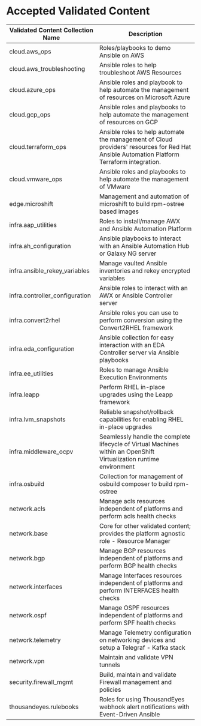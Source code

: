 # Accepted Validated Content

| Validated Content Collection Name  | Description |
| ------------- | ------------- |
| cloud.aws_ops | Roles/playbooks to demo Ansible on AWS  |
| cloud.aws_troubleshooting  | Ansible roles to help troubleshoot AWS Resources  |
| cloud.azure_ops | Ansible roles and playbook to help automate the management of resources on Microsoft Azure |
| cloud.gcp_ops | Ansible roles and playbooks to help automate the management of resources on GCP |
| cloud.terraform_ops | Ansible roles to help automate the management of Cloud providers' resources for Red Hat Ansible Automation Platform Terraform integration. |
| cloud.vmware_ops | Ansible roles and playbooks to help automate the management of VMware
| edge.microshift | Management and automation of microshift to build rpm-ostree based images |
| infra.aap_utilities | Roles to install/manage AWX and Ansible Automation Platform  |
| infra.ah_configuration | Ansible playbooks to interact with an Ansible Automation Hub or Galaxy NG server  |
| infra.ansible_rekey_variables | Manage vaulted Ansible inventories and rekey encrypted variables |
| infra.controller_configuration | Ansible roles to interact with an AWX or Ansible Controller server  |
| infra.convert2rhel | Ansible roles you can use to perform conversion using the Convert2RHEL framework |
| infra.eda_configuration | Ansible collection for easy interaction with an EDA Controller server via Ansible playbooks |
| infra.ee_utilities | Roles to manage Ansible Execution Environments  |
| infra.leapp | Perform RHEL in-place upgrades using the Leapp framework  |
| infra.lvm_snapshots | Reliable snapshot/rollback capabilities for enabling RHEL in-place upgrades  |
| infra.middleware_ocpv | Seamlessly handle the complete lifecycle of Virtual Machines within an OpenShift Virtualization runtime environment  |
| infra.osbuild | Collection for management of osbuild composer to build rpm-ostree  |
| network.acls | Manage acls resources independent of platforms and perform acls health checks |
| network.base | Core for other validated content; provides the platform agnostic role - Resource Manager  |
| network.bgp | Manage BGP resources independent of platforms and perform BGP health checks  |
| network.interfaces | Manage Interfaces resources independent of platforms and perform INTERFACES health checks  |
| network.ospf | Manage OSPF resources independent of platforms and perform SPF health checks  |
| network.telemetry | Manage Telemetry configuration on networking devices and setup a Telegraf - Kafka stack  |
| network.vpn | Maintain and validate VPN tunnels  |
| security.firewall_mgmt | Build, maintain and validate Firewall management and policies  |
| thousandeyes.rulebooks | Roles for using ThousandEyes webhook alert notifications with Event-Driven Ansible  |
